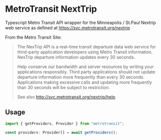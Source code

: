 # MetroTransit NextTrip

Typescript Metro Transit API wrapper for the Minneapolis / St.Paul Nextrip web service as defined at https://svc.metrotransit.org/nextrip

From the Metro Transit Site:

> The NexTrip API is a real-time transit departure data web service for third-party application developers using Metro Transit information. NexTrip departure information updates every 30 seconds. 
>
> Help conserve our bandwidth and server resources by writing your applications responsibly. Third party applications should not update departure information more frequently than every 30 seconds. Applications making excessive calls and updating more frequently than 30 seconds will be subject to restriction. 
>
> See also http://svc.metrotransit.org/nextrip/help


## Usage

```javascript
import { getProviders, Provider } from "metrotransit";

const providers: Provider[] = await getProviders();
```